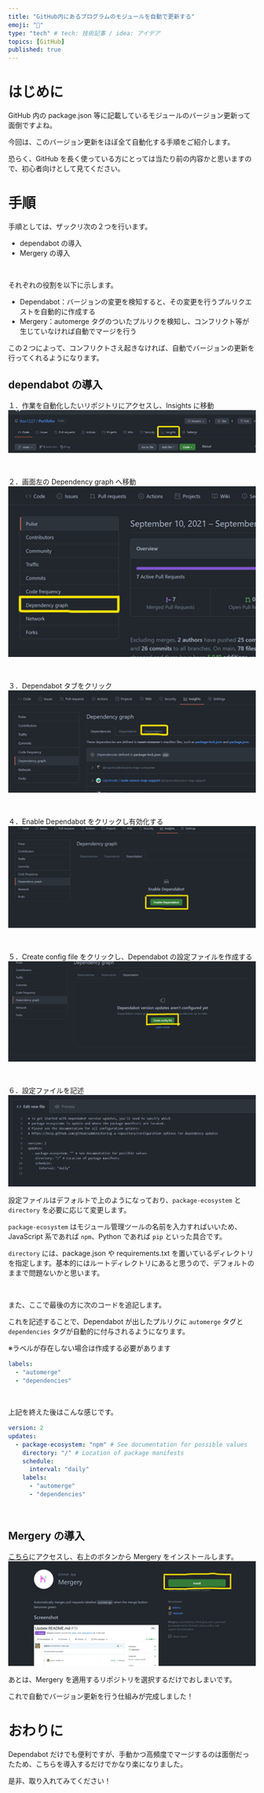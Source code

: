 ```yaml
---
title: "GitHub内にあるプログラムのモジュールを自動で更新する"
emoji: "🕺"
type: "tech" # tech: 技術記事 / idea: アイデア
topics: [GitHub]
published: true
---
```


# はじめに

GitHub 内の package.json 等に記載しているモジュールのバージョン更新って面倒ですよね。

今回は、このバージョン更新をほぼ全て自動化する手順をご紹介します。

恐らく、GitHub を長く使っている方にとっては当たり前の内容かと思いますので、初心者向けとして見てください。

# 手順

手順としては、ザックリ次の２つを行います。

- dependabot の導入
- Mergery の導入

<br>

それぞれの役割を以下に示します。

- Dependabot：バージョンの変更を検知すると、その変更を行うプルリクエストを自動的に作成する
- Mergery：automerge タグのついたプルリクを検知し、コンフリクト等が生じていなければ自動でマージを行う

この２つによって、コンフリクトさえ起きなければ、自動でバージョンの更新を行ってくれるようになります。

## dependabot の導入

１．作業を自動化したいリポジトリにアクセスし、Insights に移動
![](/images/github_auto/img1.jpg)

<br>

２．画面左の Dependency graph へ移動
![](/images/github_auto/img2.jpg)

<br>

３．Dependabot タブをクリック
![](/images/github_auto/img3.jpg)

<br>

４．Enable Dependabot をクリックし有効化する
![](/images/github_auto/img4.jpg)

<br>

５．Create config file をクリックし、Dependabot の設定ファイルを作成する
![](/images/github_auto/img5.jpg)

<br>

６．設定ファイルを記述
![](/images/github_auto/img6.png)

設定ファイルはデフォルトで上のようになっており、`package-ecosystem` と `directory` を必要に応じて変更します。

`package-ecosystem` はモジュール管理ツールの名前を入力すればいいため、JavaScript 系であれば `npm`、Python であれば `pip` といった具合です。

`directory` には、package.json や requirements.txt を置いているディレクトリを指定します。基本的にはルートディレクトリにあると思うので、デフォルトのままで問題ないかと思います。

<br>

また、ここで最後の方に次のコードを追記します。

これを記述することで、Dependabot が出したプルリクに `automerge` タグと `dependencies` タグが自動的に付与されるようになります。

※ラベルが存在しない場合は作成する必要があります

```yml
labels:
  - "automerge"
  - "dependencies"
```

<br>

上記を終えた後はこんな感じです。

```yml
version: 2
updates:
  - package-ecosystem: "npm" # See documentation for possible values
    directory: "/" # Location of package manifests
    schedule:
      interval: "daily"
    labels:
      - "automerge"
      - "dependencies"
```

<br>

## Mergery の導入

[こちら](https://github.com/apps/mergery)にアクセスし、右上のボタンから Mergery をインストールします。
![](/images/github_auto/img7.jpg)

あとは、Mergery を適用するリポジトリを選択するだけでおしまいです。

これで自動でバージョン更新を行う仕組みが完成しました！

# おわりに

Dependabot だけでも便利ですが、手動かつ高頻度でマージするのは面倒だったため、こちらを導入するだけでかなり楽になりました。

是非、取り入れてみてください！
